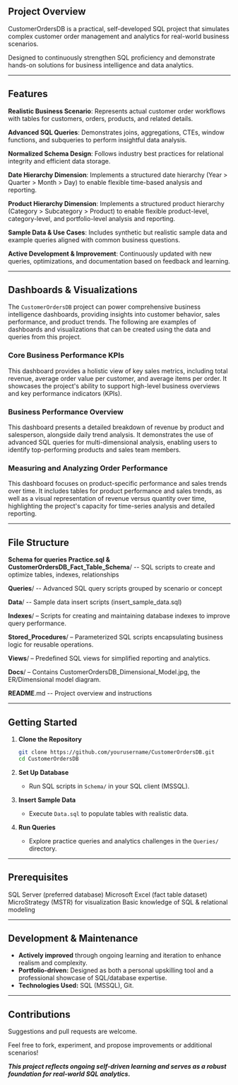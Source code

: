 ## Project Overview

CustomerOrdersDB is a practical, self-developed SQL project that simulates complex customer order management and analytics for real-world business scenarios.

Designed to continuously strengthen SQL proficiency and demonstrate hands-on solutions for business intelligence and data analytics.

-----

## Features

**Realistic Business Scenario**: Represents actual customer order workflows with tables for customers, orders, products, and related details.

**Advanced SQL Queries**: Demonstrates joins, aggregations, CTEs, window functions, and subqueries to perform insightful data analysis.

**Normalized Schema Design**: Follows industry best practices for relational integrity and efficient data storage.

**Date Hierarchy Dimension**: Implements a structured date hierarchy (Year \> Quarter \> Month \> Day) to enable flexible time-based analysis and reporting.

**Product Hierarchy Dimension**: Implements a structured product hierarchy (Category \> Subcategory \> Product) to enable flexible product-level, category-level, and portfolio-level analysis and reporting.

**Sample Data & Use Cases**: Includes synthetic but realistic sample data and example queries aligned with common business questions.

**Active Development & Improvement**: Continuously updated with new queries, optimizations, and documentation based on feedback and learning.

-----

## Dashboards & Visualizations

The `CustomerOrdersDB` project can power comprehensive business intelligence dashboards, providing insights into customer behavior, sales performance, and product trends. The following are examples of dashboards and visualizations that can be created using the data and queries from this project.

### Core Business Performance KPIs

This dashboard provides a holistic view of key sales metrics, including total revenue, average order value per customer, and average items per order. It showcases the project's ability to support high-level business overviews and key performance indicators (KPIs).

### Business Performance Overview

This dashboard presents a detailed breakdown of revenue by product and salesperson, alongside daily trend analysis. It demonstrates the use of advanced SQL queries for multi-dimensional analysis, enabling users to identify top-performing products and sales team members.

### Measuring and Analyzing Order Performance

This dashboard focuses on product-specific performance and sales trends over time. It includes tables for product performance and sales trends, as well as a visual representation of revenue versus quantity over time, highlighting the project's capacity for time-series analysis and detailed reporting.

-----

## File Structure

**Schema for queries Practice.sql & CustomerOrdersDB_Fact_Table_Schema**/ -- SQL scripts to create and optimize tables, indexes, relationships

**Queries**/ -- Advanced SQL query scripts grouped by scenario or concept

**Data**/ -- Sample data insert scripts (insert\_sample\_data.sql)

**Indexes**/ – Scripts for creating and maintaining database indexes to improve query performance.

**Stored\_Procedures**/ – Parameterized SQL scripts encapsulating business logic for reusable operations.

**Views**/ – Predefined SQL views for simplified reporting and analytics.

**Docs**/ – Contains CustomerOrdersDB\_Dimensional\_Model.jpg, the ER/Dimensional model diagram.

**README**.md -- Project overview and instructions

-----

## Getting Started

1.  **Clone the Repository**

    ```bash
    git clone https://github.com/yourusername/CustomerOrdersDB.git
    cd CustomerOrdersDB
    ```

2.  **Set Up Database**

      - Run SQL scripts in `Schema/` in your SQL client (MSSQL).

3.  **Insert Sample Data**

      - Execute `Data.sql` to populate tables with realistic data.

4.  **Run Queries**

      - Explore practice queries and analytics challenges in the `Queries/` directory.

-----

## Prerequisites

SQL Server (preferred database)
Microsoft Excel (fact table dataset)
MicroStrategy (MSTR) for visualization
Basic knowledge of SQL & relational modeling

-----

## Development & Maintenance

  - **Actively improved** through ongoing learning and iteration to enhance realism and complexity.
  - **Portfolio-driven:** Designed as both a personal upskilling tool and a professional showcase of SQL/database expertise.
  - **Technologies Used:** SQL (MSSQL), Git.

-----

## Contributions

Suggestions and pull requests are welcome.

Feel free to fork, experiment, and propose improvements or additional scenarios\!

***This project reflects ongoing self-driven learning and serves as a robust foundation for real-world SQL analytics.***
